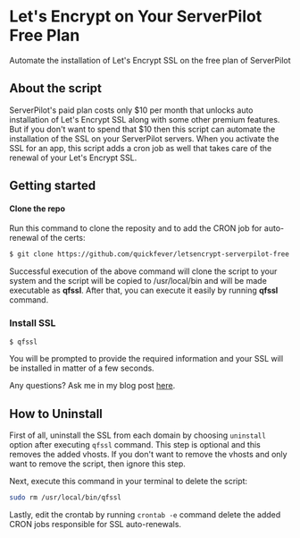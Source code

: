 # Let's Encrypt on Your ServerPilot Free Plan
Automate the installation of Let's Encrypt SSL on the free plan of ServerPilot

## About the script
ServerPilot's paid plan costs only $10 per month that unlocks auto installation of Let's Encrypt SSL along with some other premium features. But if you don't want to spend that $10 then this script can automate the installation of the SSL on your ServerPilot servers. When you activate the SSL for an app, this script adds a cron job as well that takes care of the renewal of your Let's Encrypt SSL.

## Getting started

#### Clone the repo
Run this command to clone the reposity and to add the CRON job for auto-renewal of the certs:
```bash
$ git clone https://github.com/quickfever/letsencrypt-serverpilot-free.git && cd serverpilot-letsencrypt-free && sudo mv sple.sh /usr/local/bin/qfssl && sudo chmod +x /usr/local/bin/qfssl && (crontab -l ; echo "@monthly \"sudo service nginx-sp stop && yes | letsencrypt --standalone renew &>/dev/null && service nginx-sp start && service nginx-sp reload\"")| crontab - && service cron reload
```

Successful execution of the above command will clone the script to your system and the script will be copied to /usr/local/bin and will be made executable as **qfssl**. After that, you can execute it easily by running **qfssl** command.

### Install SSL
```bash
$ qfssl
```
You will be prompted to provide the required information and your SSL will be installed in matter of a few seconds.

Any questions? Ask me in my blog post [here](https://www.quickfever.com/4146/how-to-install-letsencrypt-ssl-serverpilot-free-plan/).

## How to Uninstall
First of all, uninstall the SSL from each domain by choosing ```uninstall``` option after executing ```qfssl``` command. This step is optional and this removes the added vhosts. If you don't want to remove the vhosts and only want to remove the script, then ignore this step.

Next, execute this command in your terminal to delete the script:
```bash
sudo rm /usr/local/bin/qfssl
```

Lastly, edit the crontab by running `crontab -e` command delete the added CRON jobs responsible for SSL auto-renewals.
